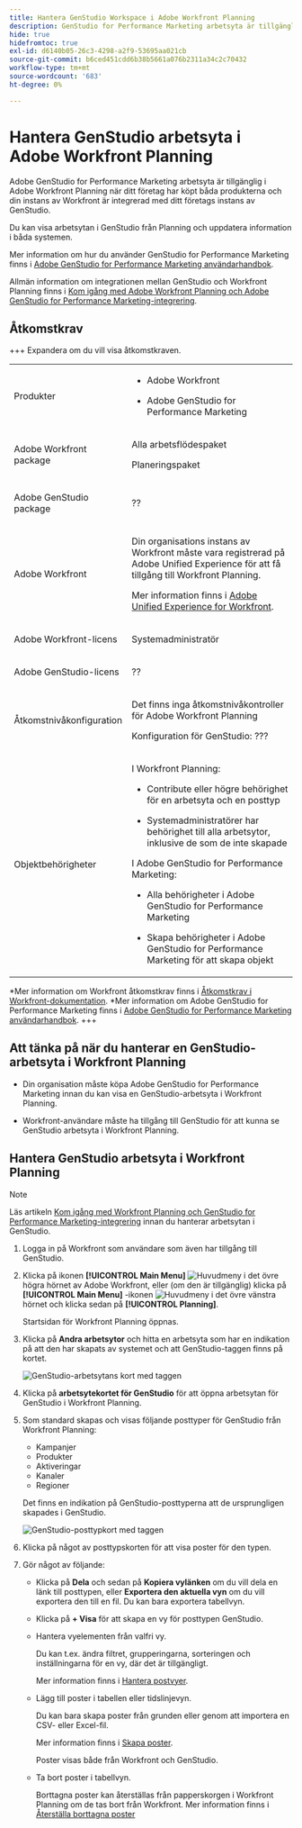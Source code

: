 ```yaml
---
title: Hantera GenStudio Workspace i Adobe Workfront Planning
description: GenStudio for Performance Marketing arbetsyta är tillgänglig i Adobe Workfront Planning när ditt företag har köpt båda produkterna och din instans av Workfront är integrerad med ditt företags instans av GenStudio. Du kan visa arbetsytan i GenStudio från Planning och uppdatera information i båda systemen.
hide: true
hidefromtoc: true
exl-id: d6140b05-26c3-4298-a2f9-53695aa021cb
source-git-commit: b6ced451cdd6b38b5661a076b2311a34c2c70432
workflow-type: tm+mt
source-wordcount: '683'
ht-degree: 0%

---
```


# Hantera GenStudio arbetsyta i Adobe Workfront Planning

<!--Better metadata, at publishing:
---
title: Manage the GenStudio Workspace in Adobe Workfront Planning
description: The GenStudio for Performance Marketing workspace is available in Adobe Workfront Planning when your company has purchased both products and your instance of Workfront is integrated with your company's instance of GenStudio. You can view the GenStudio workspace from Planning and update information in both systems.
feature: Workfront Planning
role: User, Admin
author: Alina
recommendations: noDisplay, noCatalog
---
-->

<!--MUST update the access requirements below - not complete!!!!!!!!!-->

Adobe GenStudio for Performance Marketing arbetsyta är tillgänglig i Adobe Workfront Planning när ditt företag har köpt båda produkterna och din instans av Workfront är integrerad med ditt företags instans av GenStudio.

Du kan visa arbetsytan i GenStudio från Planning och uppdatera information i båda systemen.

Mer information om hur du använder GenStudio for Performance Marketing finns i [Adobe GenStudio for Performance Marketing användarhandbok](https://experienceleague.adobe.com/sv/docs/genstudio-for-performance-marketing/user-guide/home).

Allmän information om integrationen mellan GenStudio och Workfront Planning finns i [Kom igång med Adobe Workfront Planning och Adobe GenStudio for Performance Marketing-integrering](/help/quicksilver/planning/planning-and-genstudio-integration/get-started-with-workfront-planning-and-genstudio-integration.md).

## Åtkomstkrav

+++ Expandera om du vill visa åtkomstkraven. 

<table style="table-layout:auto"> 
<col> 
</col> 
<col> 
</col> 
<tbody> 
    <tr> 
<tr> 
<td> 
   <p> Produkter</p> </td> 
   <td> 
   <ul><li><p> Adobe Workfront</p></li> 
   <li><p> Adobe GenStudio for Performance Marketing</p></li>
   </ul></td> 
  </tr>   
<tr> 
   <td role="rowheader"><p>Adobe Workfront package</p></td> 
   <td> 
<p>Alla arbetsflödespaket</p>  
<p>Planeringspaket</p>
   </td> </tr>

<tr> 
   <td role="rowheader"><p>Adobe GenStudio package</p></td> 
   <td> 
<p>??</p>

</td> </tr>

<tr> 
   <td role="rowheader"><p>Adobe Workfront</p></td> 
   <td> 
<p>Din organisations instans av Workfront måste vara registrerad på Adobe Unified Experience för att få tillgång till Workfront Planning.</p> 
<p>Mer information finns i <a href="/help/quicksilver/workfront-basics/navigate-workfront/workfront-navigation/adobe-unified-experience.md">Adobe Unified Experience for Workfront</a>. </p> 
   </td> 
   </tr> 
  </tr> 
  <tr> 
   <td role="rowheader"><p>Adobe Workfront-licens</p></td> 
   <td><p> Systemadministratör</p>
  </td> 
  </tr> 
  <tr> 
   <td role="rowheader"><p>Adobe GenStudio-licens</p></td> 
   <td><p> ??</p>
  </td> 
  </tr> 
  <tr> 
   <td role="rowheader"><p>Åtkomstnivåkonfiguration</p></td> 
   <td> <p>Det finns inga åtkomstnivåkontroller för Adobe Workfront Planning</p>  
   <p>Konfiguration för GenStudio: ???</p> 
</td> 
  </tr> 
<tr> 
   <td role="rowheader"><p>Objektbehörigheter</p></td> 
   <td>  
   <p>I Workfront Planning: </p>
   <ul>
   <li><p>Contribute eller högre behörighet för en arbetsyta och en posttyp  </p> </li> 
   <li><p>Systemadministratörer har behörighet till alla arbetsytor, inklusive de som de inte skapade</p></li>
   </ul>
   <p>I Adobe GenStudio for Performance Marketing: <p>
   <ul>
   <li><p> Alla behörigheter i Adobe GenStudio for Performance Marketing</p></li>
   <li><p> Skapa behörigheter i Adobe GenStudio for Performance Marketing för att skapa objekt</p></li></ul>
   </td> 
  </tr> 
</tbody> 
</table>

*Mer information om Workfront åtkomstkrav finns i [Åtkomstkrav i Workfront-dokumentation](/help/quicksilver/administration-and-setup/add-users/access-levels-and-object-permissions/access-level-requirements-in-documentation.md).
*Mer information om Adobe GenStudio for Performance Marketing finns i [Adobe GenStudio for Performance Marketing användarhandbok](https://experienceleague.adobe.com/sv/docs/genstudio-for-performance-marketing/user-guide/home).
+++   

## Att tänka på när du hanterar en GenStudio-arbetsyta i Workfront Planning

* Din organisation måste köpa Adobe GenStudio for Performance Marketing innan du kan visa en GenStudio-arbetsyta i Workfront Planning.

* Workfront-användare måste ha tillgång till GenStudio för att kunna se GenStudio arbetsyta i Workfront Planning.


## Hantera GenStudio arbetsyta i Workfront Planning

>[!NOTE]
>
>Läs artikeln [Kom igång med Workfront Planning och GenStudio for Performance Marketing-integrering](/help/quicksilver/planning/planning-and-genstudio-integration/get-started-with-workfront-planning-and-genstudio-integration.md) innan du hanterar arbetsytan i GenStudio.


1. Logga in på Workfront som användare som även har tillgång till GenStudio.
1. Klicka på ikonen **[!UICONTROL Main Menu]** ![Huvudmeny](/help/_includes/assets/main-menu-icon.png) i det övre högra hörnet av Adobe Workfront, eller (om den är tillgänglig) klicka på **[!UICONTROL Main Menu]** -ikonen ![Huvudmeny](/help/_includes/assets/main-menu-icon-left-nav.png) i det övre vänstra hörnet och klicka sedan på **[!UICONTROL Planning]**.

   Startsidan för Workfront Planning öppnas.

1. Klicka på **Andra arbetsytor** och hitta en arbetsyta som har en indikation på att den har skapats av systemet och att GenStudio-taggen finns på kortet.

   ![GenStudio-arbetsytans kort med taggen ](assets/genstudio-card-with-tag-highlighted.png)

1. Klicka på **arbetsytekortet för GenStudio** för att öppna arbetsytan för GenStudio i Workfront Planning.
1. Som standard skapas och visas följande posttyper för GenStudio från Workfront Planning:

   * Kampanjer
   * Produkter
   * Aktiveringar
   * Kanaler
   * Regioner

   Det finns en indikation på GenStudio-posttyperna att de ursprungligen skapades i GenStudio.

   ![GenStudio-posttypkort med taggen ](assets/genstudio-record-type-with-tag-and-tooltip-highlighted.png)

1. Klicka på något av posttypskorten för att visa poster för den typen.

1. Gör något av följande:

   * Klicka på **Dela** och sedan på **Kopiera vylänken** om du vill dela en länk till posttypen, eller **Exportera den aktuella vyn** om du vill exportera den till en fil. Du kan bara exportera tabellvyn.

   * Klicka på **+ Visa** för att skapa en vy för posttypen GenStudio.

   * Hantera vyelementen från valfri vy.

     Du kan t.ex. ändra filtret, grupperingarna, sorteringen och inställningarna för en vy, där det är tillgängligt.

     Mer information finns i [Hantera postvyer](/help/quicksilver/planning/views/manage-record-views.md).

   * Lägg till poster i tabellen eller tidslinjevyn.

     Du kan bara skapa poster från grunden eller genom att importera en CSV- eller Excel-fil.

     Mer information finns i [Skapa poster](/help/quicksilver/planning/records/create-records.md).

     Poster visas både från Workfront och GenStudio.

   * Ta bort poster i tabellvyn.

     Borttagna poster kan återställas från papperskorgen i Workfront Planning om de tas bort från Workfront. Mer information finns i [Återställa borttagna poster](/help/quicksilver/planning/records/restore-deleted-records.md)
